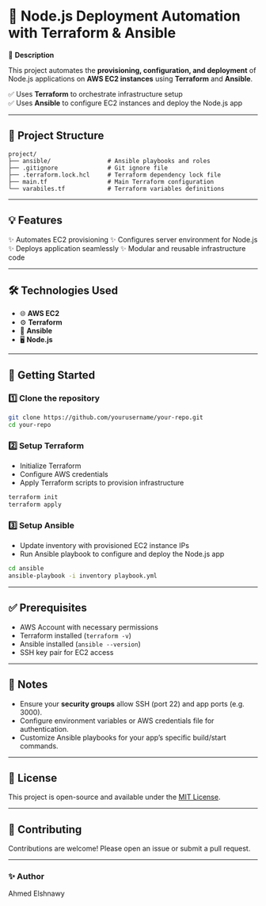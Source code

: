 # 🚀 Node.js Deployment Automation with Terraform & Ansible

🔧 **Description**

This project automates the **provisioning, configuration, and deployment** of Node.js applications on **AWS EC2 instances** using **Terraform** and **Ansible**.

✅ Uses **Terraform** to orchestrate infrastructure setup <br />
✅ Uses **Ansible** to configure EC2 instances and deploy the Node.js app <br />

---

## 📂 Project Structure

```
project/
├── ansible/                # Ansible playbooks and roles
├── .gitignore              # Git ignore file
├── .terraform.lock.hcl     # Terraform dependency lock file
├── main.tf                 # Main Terraform configuration
└── varabiles.tf            # Terraform variables definitions
```

---

## 💡 Features

✨ Automates EC2 provisioning
✨ Configures server environment for Node.js
✨ Deploys application seamlessly
✨ Modular and reusable infrastructure code

---

## 🛠️ Technologies Used

* 🌐 **AWS EC2**
* ⚙️ **Terraform**
* 🔧 **Ansible**
* 🖥️ **Node.js**

---

## 🚀 Getting Started

### 1️⃣ Clone the repository

```bash
git clone https://github.com/yourusername/your-repo.git
cd your-repo
```

### 2️⃣ Setup Terraform

* Initialize Terraform
* Configure AWS credentials
* Apply Terraform scripts to provision infrastructure

```bash
terraform init
terraform apply
```

### 3️⃣ Setup Ansible

* Update inventory with provisioned EC2 instance IPs
* Run Ansible playbook to configure and deploy the Node.js app

```bash
cd ansible
ansible-playbook -i inventory playbook.yml
```

---

## ✅ Prerequisites

* AWS Account with necessary permissions
* Terraform installed (`terraform -v`)
* Ansible installed (`ansible --version`)
* SSH key pair for EC2 access

---

## 📌 Notes

* Ensure your **security groups** allow SSH (port 22) and app ports (e.g. 3000).
* Configure environment variables or AWS credentials file for authentication.
* Customize Ansible playbooks for your app’s specific build/start commands.

---

## 📄 License

This project is open-source and available under the [MIT License](LICENSE).

---

## 🤝 Contributing

Contributions are welcome! Please open an issue or submit a pull request.

---

### ✨ Author

Ahmed Elshnawy


